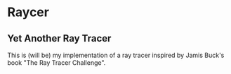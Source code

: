 # Raycer
## Yet Another Ray Tracer
This is (will be) my implementation of a ray tracer inspired by Jamis Buck's book "The Ray Tracer Challenge".